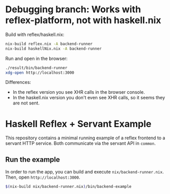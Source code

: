 # Debugging branch: Works with reflex-platform, not with haskell.nix

Build with reflex/haskell.nix:

```sh
nix-build reflex.nix -A backend-runner
nix-build haskellNix.nix -A backend-runner
```

Run and open in the browser:

```sh
./result/bin/backend-runner
xdg-open http://localhost:3000
```

Differences:

- In the reflex version you see XHR calls in the browser console.
- In the haskell.nix version you don't even see XHR calls, so it seems they
  are not sent.

# Haskell Reflex + Servant Example

This repository contains a minimal running example of a reflex frontend to a
servant HTTP service. Both communicate via the servant API in `common`.

## Run the example

In order to run the app, you can build and execute `nix/backend-runner.nix`.
Then, open `http://localhost:3000`.

```bash
$(nix-build nix/backend-runner.nix)/bin/backend-example
```
